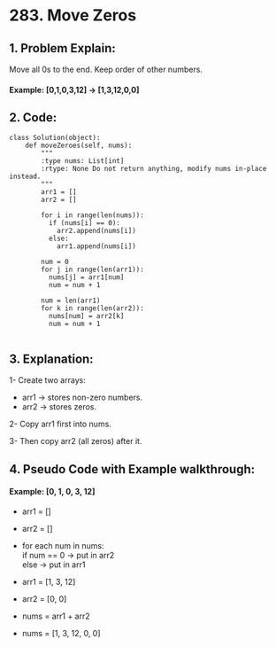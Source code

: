 # 283. Move Zeros 
## 1. Problem Explain:
   Move all 0s to the end. Keep order of other numbers.
  #### Example: [0,1,0,3,12] → [1,3,12,0,0] 

## 2. Code:
```
class Solution(object):
    def moveZeroes(self, nums):
        """
        :type nums: List[int]
        :rtype: None Do not return anything, modify nums in-place instead.
        """
        arr1 = []
        arr2 = []

        for i in range(len(nums)):
          if (nums[i] == 0):
            arr2.append(nums[i])
          else:
            arr1.append(nums[i])

        num = 0
        for j in range(len(arr1)):
          nums[j] = arr1[num]
          num = num + 1

        num = len(arr1)
        for k in range(len(arr2)):
          nums[num] = arr2[k]
          num = num + 1
        
```
## 3. Explanation:
1- Create two arrays:

- arr1 → stores non-zero numbers.
- arr2 → stores zeros.

2- Copy arr1 first into nums.

3- Then copy arr2 (all zeros) after it.    

## 4. Pseudo Code with Example walkthrough:
#### Example: [0, 1, 0, 3, 12]
- arr1 = []        
- arr2 = []        

- for each num in nums: \
     if num == 0 → put in arr2 \
     else → put in arr1 

- arr1 = [1, 3, 12]
- arr2 = [0, 0]

- nums = arr1 + arr2
- nums = [1, 3, 12, 0, 0]
